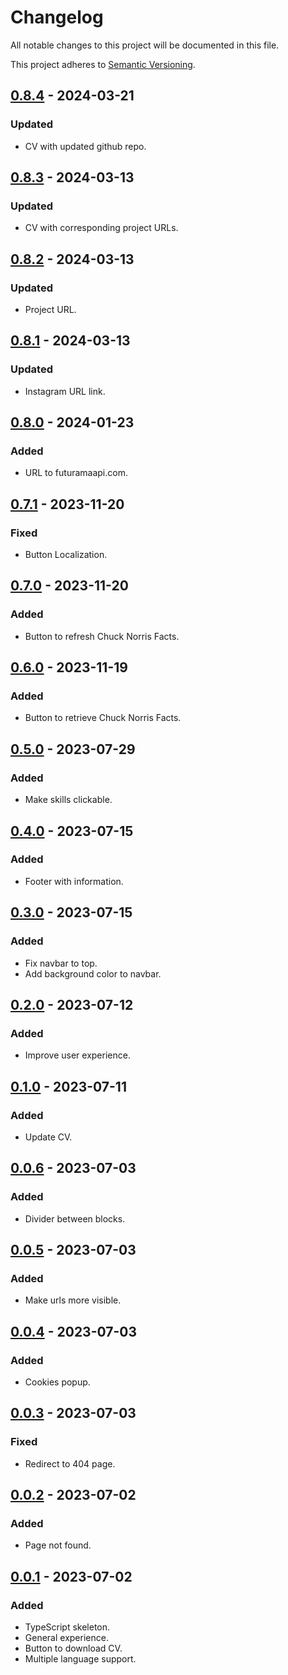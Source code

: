 # Changelog

All notable changes to this project will be documented in this file.

This project adheres to [Semantic Versioning](https://semver.org/spec/v2.0.0.html).

[0.8.4]: https://github.com/koldakov/koldakov/releases/tag/v0.8.4
[0.8.3]: https://github.com/koldakov/koldakov/releases/tag/v0.8.3
[0.8.2]: https://github.com/koldakov/koldakov/releases/tag/v0.8.2
[0.8.1]: https://github.com/koldakov/koldakov/releases/tag/v0.8.1
[0.8.0]: https://github.com/koldakov/koldakov/releases/tag/v0.8.0
[0.7.1]: https://github.com/koldakov/koldakov/releases/tag/v0.7.1
[0.7.0]: https://github.com/koldakov/koldakov/releases/tag/v0.7.0
[0.6.0]: https://github.com/koldakov/koldakov/releases/tag/v0.6.0
[0.5.0]: https://github.com/koldakov/koldakov/releases/tag/v0.5.0
[0.4.0]: https://github.com/koldakov/koldakov/releases/tag/v0.4.0
[0.3.0]: https://github.com/koldakov/koldakov/releases/tag/v0.3.0
[0.2.0]: https://github.com/koldakov/koldakov/releases/tag/v0.2.0
[0.1.0]: https://github.com/koldakov/koldakov/releases/tag/v0.1.0
[0.0.6]: https://github.com/koldakov/koldakov/releases/tag/v0.0.6
[0.0.5]: https://github.com/koldakov/koldakov/releases/tag/v0.0.5
[0.0.4]: https://github.com/koldakov/koldakov/releases/tag/v0.0.4
[0.0.3]: https://github.com/koldakov/koldakov/releases/tag/v0.0.3
[0.0.2]: https://github.com/koldakov/koldakov/releases/tag/v0.0.2
[0.0.1]: https://github.com/koldakov/koldakov/releases/tag/v0.0.1

## [0.8.4] - 2024-03-21

### Updated

- CV with updated github repo.

## [0.8.3] - 2024-03-13

### Updated

- CV with corresponding project URLs.

## [0.8.2] - 2024-03-13

### Updated

- Project URL.

## [0.8.1] - 2024-03-13

### Updated

- Instagram URL link.

## [0.8.0] - 2024-01-23

### Added

- URL to futuramaapi.com.

## [0.7.1] - 2023-11-20

### Fixed

- Button Localization.

## [0.7.0] - 2023-11-20

### Added

- Button to refresh Chuck Norris Facts.

## [0.6.0] - 2023-11-19

### Added

- Button to retrieve Chuck Norris Facts.

## [0.5.0] - 2023-07-29

### Added

- Make skills clickable.

## [0.4.0] - 2023-07-15

### Added

- Footer with information.

## [0.3.0] - 2023-07-15

### Added

- Fix navbar to top.
- Add background color to navbar.

## [0.2.0] - 2023-07-12

### Added

- Improve user experience.

## [0.1.0] - 2023-07-11

### Added

- Update CV.

## [0.0.6] - 2023-07-03

### Added

- Divider between blocks.

## [0.0.5] - 2023-07-03

### Added

- Make urls more visible.

## [0.0.4] - 2023-07-03

### Added

- Cookies popup.

## [0.0.3] - 2023-07-03

### Fixed

- Redirect to 404 page.

## [0.0.2] - 2023-07-02

### Added

- Page not found.

## [0.0.1] - 2023-07-02

### Added

- TypeScript skeleton.
- General experience.
- Button to download CV.
- Multiple language support.
